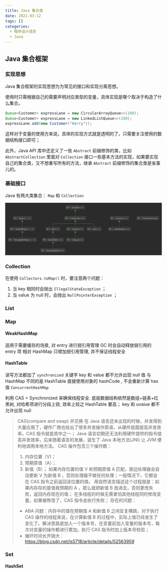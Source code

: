 ```yaml
---
title: Java 集合类
date: 2021-03-12
tags: []
categories:
  + 程序设计语言
  + Java
---
```


## Java 集合框架

### 实现思想

Java 集合框架的实现思想为为常见的接口和实现分离思想。

使用时只需根据自己的需要声明对应类型的变量，具体实现是哪个取决于构造了什么集合。

```JAVA
Queue<Customer> expressLane = new CircularArrayQueue<>(100);
Queue<Customer> expressLane = new LinkedListQueue<>(100);
expressLane.add(new Customer("Harry"));
```

这样对于变量的使用方来说，具体的实现方式就是透明的了，只需要关注使用的数据结构接口即可；

此外，Java API 库中还定义了一些 `Abstract` 前缀修饰的类，比如 `AbstractCollection` 里面对 `Collection` 接口一些基本方法的实现，如果要实现自己的集合类，又不想重写所有的方法，继承 `Abstract` 前缀修饰的集合类是省事儿的。

### 基础接口

Java 有两大类集合： `Map` 和 `Collection`

![picture 1](../../../../../assets/%E7%A8%8B%E5%BA%8F%E8%AE%BE%E8%AE%A1%E8%AF%AD%E8%A8%80/Java/Java%E6%95%B0%E6%8D%AE%E7%BB%93%E6%9E%84/Java%20%E9%9B%86%E5%90%88%E7%B1%BB/bb5ba2d657eeccd52915b6ed133b9e2cf3b272af3ae070137218ddcc16bbba84.png)  

### Collection

在使用 `Collectors.toMap()` 时，要注意两个问题：

1. 当 key 相同时会抛出 `IllegalStateException` ；
2. 当 value 为 null 时，会抛出 `NullPointerException` ；

### List

### Map

#### WeakHashMap

适用于需要缓存的场景, 对 entry 进行弱引用管理 GC 时会自动释放弱引用的 entry 项
相对 HashMap 只增加弱引用管理, 并不保证线程安全

#### HashTable

读写方法都加了 `synchronized` 关键字 key 和 value 都不允许出现 null 值
与 HashMap 不同的是 HashTable 直接使用对象的 hashCode , 不会重新计算 has 值 `ConcurrentHashMap`

利用 CAS + Synchronized 来确保线程安全. 底层数据结构依然是数组+链表+红黑树, 对哈希项进行分段上锁, 效率上较之 HashTable 要高；
key 和 uvaiue 都不允许出现 null

> CAS(compare and swap) 并交换
> 在 Java 语言还未出现的时候，并发得到大量应用了，硬件厂商也给出了很多并发操作原语，从硬件层面提高并发效率。CAS 指令就是其中之一；
> Java 语言初期还无法利用硬件提供的指令提高并发效率，后来随着语言的发展，诞生了 Java 本地方法(JNI) 让 JVM 便利地调用本地方法。
> CAS 操作包含三个操作数：
>
> 1. 内存位置（V)；
> 2. 预期原值（A）；
> 3. 新值（B）；
> 如果内存位置的值 V 和预期原值 A 匹配，那边处理器会自动更新 V 为新值 B ，否则处理器不做任何处理；一般情况下，它都会在 CAS 指令之前返回该位置的值。
> 用自然语言描述这个过程就是：如果内存存的是值我预期的 A ，那么就把新值 B 放进去，否则更改失败，返回内存现在的值；
> 在多线程的时候无需害怕其他线程同时修改变量，如果被修改了，CAS 指令会执行失败；
> 存在的问题：
>
> - ABA 问题：内存中的值在预期值 A 和新值 B 之间反复横跳，对于执行 CAS 操作的线程来说，在计算新值 B 的过程中，实际上值已经发生了变化了。解决思路是加入一个版本号，在变量前加入变量的版本号，每次对变量的操作都进行累加。执行 CAS 指令时加上版本号校验；
> - 循环时间长开销大：
> <https://blog.csdn.net/ls5718/article/details/52563959>

### Set

#### HashSet

#### 
